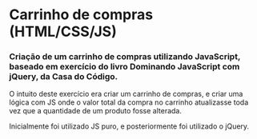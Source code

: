 # Carrinho de compras (HTML/CSS/JS)

### Criação de um carrinho de compras utilizando JavaScript, baseado em exercício do livro Dominando JavaScript com jQuery, da Casa do Código.

<p>O intuito deste exercício era criar um carrinho de compras, e criar uma lógica com JS onde o valor total da compra no carrinho atualizasse toda vez que a quantidade de um produto fosse alterada.<p>

<p>Inicialmente foi utilizado JS puro, e posteriormente foi utilizado o jQuery.</p>
